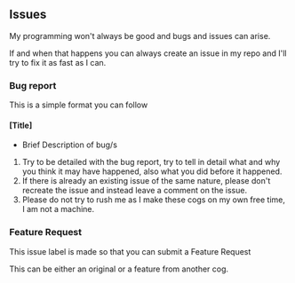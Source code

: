 ## Issues
My programming won't always be good and bugs and issues can arise.

If and when that happens you can always create an issue in my repo and I'll try to fix it as fast as I can.

### Bug report
This is a simple format you can follow

#### [Title]

- Brief Description of bug/s
1. Try to be detailed with the bug report, try to tell in detail what and why you think it may have happened, also what you did before it happened.
2. If there is already an existing issue of the same nature, please don't recreate the issue and instead leave a comment on the issue.
3. Please do not try to rush me as I make these cogs on my own free time, I am not a machine.

### Feature Request
This issue label is made so that you can submit a Feature Request

This can be either an original or a feature from another cog.